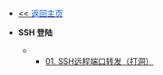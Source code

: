 <!-- ./_sidebar.md -->
- [<< <font color="#0056fd">返回主页</font>](/)

- **SSH 登陆**
	- - [01. SSH远程端口转发（打洞）](./stack/linux/ssh/SSH-remote-port-forwarding-or-drilling-holes.md)